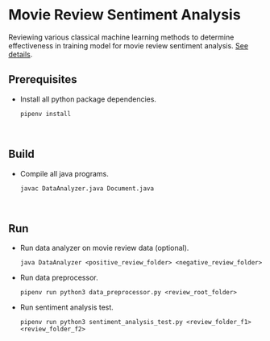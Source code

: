 # Movie Review Sentiment Analysis

Reviewing various classical machine learning methods to determine effectiveness in training model for movie review sentiment analysis. [See details](./Report.pdf).

## Prerequisites

* Install all python package dependencies.
    ```
    pipenv install
    ```

<br>

## Build 

* Compile all java programs.
    ```
    javac DataAnalyzer.java Document.java
    ```

<br>

## Run

* Run data analyzer on movie review data (optional).
    ```
    java DataAnalyzer <positive_review_folder> <negative_review_folder>
    ```

* Run data preprocessor.
    ```
    pipenv run python3 data_preprocessor.py <review_root_folder>
    ```

* Run sentiment analysis test.
    ```
    pipenv run python3 sentiment_analysis_test.py <review_folder_f1> <review_folder_f2>
    ```
